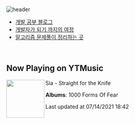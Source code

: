 ![header](https://capsule-render.vercel.app/api?type=waving&color=timeGradient&height=200&section=header&text=Mooneeᕕ(ᐛ)ᕗ&fontSize=40&animation=fadeIn)
- [개발 공부 블로그](https://mooneedev.netlify.app/)
- [개발자가 되기 까지의 여정](https://www.notion.so/mooneedev/4a78cf4af0a74c26a5880871ada05ddb)
- [알고리즘 문제풀이 정리하는 곳](https://www.notion.so/mooneedev/Algorithms-f47ea3f7bcd7444d834bcf6ce8c1cf78)

<br/>


## Now Playing on YTMusic

[<img align="left" width="100" src="https://lh3.googleusercontent.com/Pp-hXL5Lu9Z3-yUYO0wOv37BVNGYP1IU5yGnW6zK9EFG7Ksr6pezIQMk2LqovtDTLkFXhZFpDuiPmhU">](https://music.youtube.com/watch?v=6obFUWG0SWw)

Sia - Straight for the Knife

**Albums**: 1000 Forms Of Fear

Last updated at 07/14/2021 18:42
